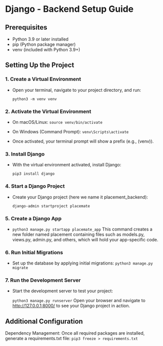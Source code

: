 # Django - Backend Setup Guide

## Prerequisites
- Python 3.9 or later installed
- pip (Python package manager)
- venv (included with Python 3.9+)

## Setting Up the Project

### 1. Create a Virtual Environment
* Open your terminal, navigate to your project directory, and run:

    `python3 -m venv venv`

### 2. Activate the Virtual Environment
* On macOS/Linux:
`source venv/bin/activate`

* On Windows (Command Prompt):
`venv\Scripts\activate`

* Once activated, your terminal prompt will show a prefix (e.g., (venv)).

### 3. Install Django
* With the virtual environment activated, install Django:

    `pip3 install django`

### 4. Start a Django Project
* Create your Django project (here we name it placement_backend):

    `django-admin startproject placemate`
    
### 5. Create a Django App
* `python3 manage.py startapp placemate_app`
This command creates a new folder named placement containing files such as models.py, views.py, admin.py, and others, which will hold your app-specific code.

### 6. Run Initial Migrations
* Set up the database by applying initial migrations:
    `python3 manage.py migrate`

### 7. Run the Development Server
* Start the development server to test your project:

    `python3 manage.py runserver`
Open your browser and navigate to http://127.0.0.1:8000/ to see your Django project in action.

## Additional Configuration
Dependency Management: Once all required packages are installed, generate a requirements.txt file:
`pip3 freeze > requirements.txt`